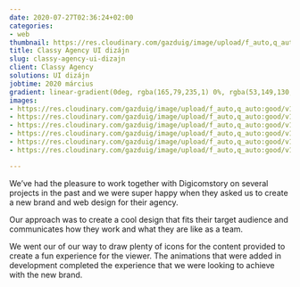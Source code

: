 ```yaml
---
date: 2020-07-27T02:36:24+02:00
categories:
- web
thumbnail: https://res.cloudinary.com/gazduig/image/upload/f_auto,q_auto:good/v1595812417/cms/PENS-1_cn1ra0.png
title: Classy Agency UI dizájn
slug: classy-agency-ui-dizajn
client: Classy Agency
solutions: UI dizájn
jobtime: 2020 március
gradient: linear-gradient(0deg, rgba(165,79,235,1) 0%, rgba(53,149,130,0) 45%)
images:
- https://res.cloudinary.com/gazduig/image/upload/f_auto,q_auto:good/v1595810279/cms/Frame_113_lecu1h.webp
- https://res.cloudinary.com/gazduig/image/upload/f_auto,q_auto:good/v1595810278/cms/Frame_108_y9nymf.webp
- https://res.cloudinary.com/gazduig/image/upload/f_auto,q_auto:good/v1595810278/cms/Frame_109_fcqaln.webp
- https://res.cloudinary.com/gazduig/image/upload/f_auto,q_auto:good/v1595810278/cms/Frame_112_qltxlz.webp
- https://res.cloudinary.com/gazduig/image/upload/f_auto,q_auto:good/v1595810278/cms/Frame_110_hujss4.webp
- https://res.cloudinary.com/gazduig/image/upload/f_auto,q_auto:good/v1595810278/cms/Frame_114_nhojeq.webp

---
```

We’ve had the pleasure to work together with Digicomstory on several projects in the past and we were super happy when they asked us to create a new brand and web design for their agency.

Our approach was to create a cool design that fits their target audience and communicates how they work and what they are like as a team.

We went our of our way to draw plenty of icons for the content provided to create a fun experience for the viewer. The animations that were added in development completed the experience that we were looking to achieve with the new brand.